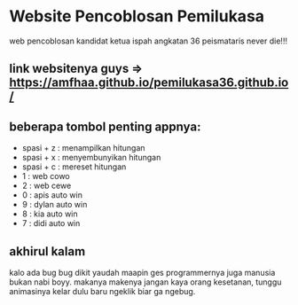 # Website Pencoblosan Pemilukasa 
web pencoblosan kandidat ketua ispah angkatan 36 peismataris never die!!!

## link websitenya guys => https://amfhaa.github.io/pemilukasa36.github.io/
## beberapa tombol penting appnya:
- spasi + z : menampilkan hitungan
- spasi + x : menyembunyikan hitungan
- spasi + c : mereset hitungan
- 1 : web cowo
- 2 : web cewe
- 0 : apis auto win
- 9 : dylan auto win
- 8 : kia auto win
- 7 : didi auto win

## akhirul kalam
kalo ada bug bug dikit yaudah maapin ges programmernya juga manusia bukan nabi boyy. 
makanya makenya jangan kaya orang kesetanan, tunggu animasinya kelar dulu baru ngeklik biar ga ngebug.
